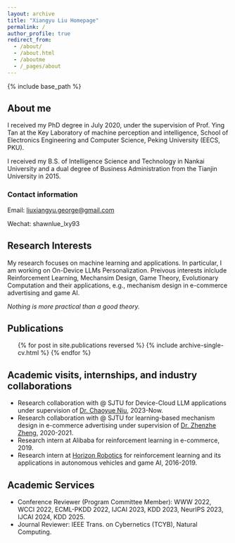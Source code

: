 ```yaml
---
layout: archive
title: "Xiangyu Liu Homepage"
permalink: /
author_profile: true
redirect_from:
  - /about/
  - /about.html
  - /aboutme
  - /_pages/about
---
```


{% include base_path %}

## About me

I received my PhD degree in July 2020, under the supervision of Prof. Ying Tan at the Key Laboratory of machine perception and intelligence, School of Electronics Engineering and Computer Science, Peking University (EECS, PKU).

I received my B.S. of Intelligence Science and Technology in Nankai University and a dual degree of Business Administration from the Tianjin University in 2015.

### Contact information
Email: liuxiangyu.george@gmail.com

Wechat: shawnlue_lxy93

## Research Interests

My research focuses on machine learning and applications. In particular, I am working on On-Device LLMs Personalization. Preivous interests inlclude Reinforcement Learning, Mechansim Design, Game Theory, Evolutionary Computation and their applications, e.g., mechanism design in e-commerce advertising and game AI.

_Nothing is more practical than a good theory._

## Publications

<ul>{% for post in site.publications reversed %}
{% include archive-single-cv.html %}
{% endfor %}</ul>

## Academic visits, internships, and industry collaborations

* Research collaboration with @ SJTU for Device-Cloud LLM applications under supervision of [Dr. Chaoyue Niu](https://scholar.google.com/citations?hl=en&user=SHb5q08AAAAJ&view_op=list_works&sortby=pubdate), 2023-Now.
* Research collaboration with @ SJTU for learning-based mechanism design in e-commerce advertising under supervision of [Dr. Zhenzhe Zheng](https://zhengzhenzhe220.github.io/), 2020-2021.
* Research intern at Alibaba for reinforcement learning in e-commerce, 2019.
* Research intern at [Horizon Robotics](https://en.horizon.ai/) for reinforcement learning and its applications in autonomous vehicles and game AI, 2016-2019.

## Academic Services

* Conference Reviewer (Program Committee Member): WWW 2022, WCCI 2022, ECML-PKDD 2022, IJCAI 2023, KDD 2023, NeurIPS 2023, IJCAI 2024, KDD 2025.
* Journal Reviewer: IEEE Trans. on Cybernetics (TCYB), Natural Computing.
